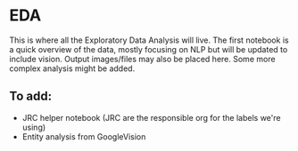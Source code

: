# EDA
This is where all the Exploratory Data Analysis will live. The first notebook is a quick overview of the data, mostly focusing on NLP but will be updated to include vision. Output images/files may also be placed here. Some more complex analysis might be added.

## To add:
- JRC helper notebook (JRC are the responsible org for the labels we're using)
- Entity analysis from GoogleVision
